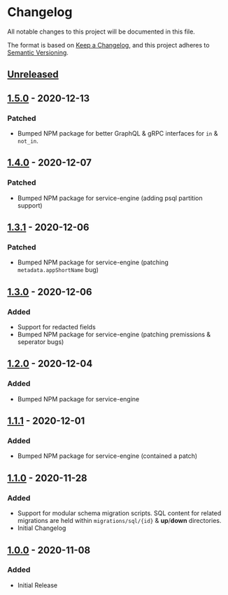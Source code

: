 # Changelog
All notable changes to this project will be documented in this file.

The format is based on [Keep a Changelog](https://keepachangelog.com/en/1.0.0/),
and this project adheres to [Semantic Versioning](https://semver.org/spec/v2.0.0.html).

## [Unreleased]

## [1.5.0] - 2020-12-13
### Patched
- Bumped NPM package for better GraphQL & gRPC interfaces for `in` & `not_in`.

## [1.4.0] - 2020-12-07
### Patched
- Bumped NPM package for service-engine (adding psql partition support)

## [1.3.1] - 2020-12-06
### Patched
- Bumped NPM package for service-engine (patching `metadata.appShortName` bug)

## [1.3.0] - 2020-12-06
### Added
- Support for redacted fields
- Bumped NPM package for service-engine (patching premissions & seperator bugs)

## [1.2.0] - 2020-12-04
### Added
- Bumped NPM package for service-engine

## [1.1.1] - 2020-12-01
### Added
- Bumped NPM package for service-engine (contained a patch)

## [1.1.0] - 2020-11-28
### Added
- Support for modular schema migration scripts. SQL content for related migrations are held within `migrations/sql/{id}` & **up**/**down** directories.
- Initial Changelog

## [1.0.0] - 2020-11-08
### Added
- Initial Release

[Unreleased]: https://github.com/sudowing/service-engine-docker/compare/HEAD...v1.5.0
[1.5.0]: https://github.com/sudowing/service-engine-docker/compare/v1.4.0...v1.5.0
[1.4.0]: https://github.com/sudowing/service-engine-docker/compare/v1.3.1...v1.4.0
[1.3.1]: https://github.com/sudowing/service-engine-docker/compare/v1.3.0...v1.3.1
[1.3.0]: https://github.com/sudowing/service-engine-docker/compare/v1.3.0...v1.3.0
[1.2.0]: https://github.com/sudowing/service-engine-docker/compare/v1.1.1...v1.2.0
[1.1.1]: https://github.com/sudowing/service-engine-docker/compare/v1.1.0...v1.1.1
[1.1.0]: https://github.com/sudowing/service-engine-docker/compare/v1.0.0...v1.1.0
[1.0.0]: https://github.com/sudowing/service-engine-docker/releases/tag/v1.0.0
